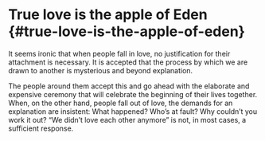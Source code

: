 # True love is the apple of Eden {#true-love-is-the-apple-of-eden}

It seems ironic that when people fall in love, no justification for their attachment is necessary. It is accepted that the process by which we are drawn to another is mysterious and beyond explanation.

The people around them accept this and go ahead with the elaborate and expensive ceremony that will celebrate the beginning of their lives together. When, on the other hand, people fall out of love, the demands for an explanation are insistent: What happened? Who’s at fault? Why couldn’t you work it out? “We didn’t love each other anymore” is not, in most cases, a sufficient response.